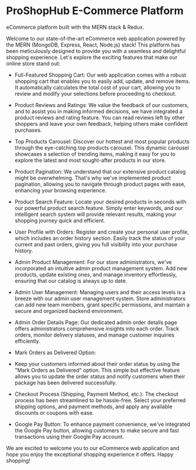 # ProShopHub E-Commerce Platform
eCommerce platform built with the MERN stack & Redux.

Welcome to our state-of-the-art eCommerce web application powered by the MERN (MongoDB, Express, React, Node.js) stack! This platform has been meticulously designed to provide you with a seamless and delightful shopping experience. Let's explore the exciting features that make our online store stand out:


- Full-Featured Shopping Cart:
  Our web application comes with a robust shopping cart that enables you to easily add, update, and remove items. It automatically calculates the total cost of your cart, allowing you to review and modify your selections before proceeding to checkout.

- Product Reviews and Ratings:
  We value the feedback of our customers, and to assist you in making informed decisions, we have integrated a product reviews and rating feature. You can read reviews left by other shoppers and leave your own feedback, helping others make confident purchases.

- Top Products Carousel:
  Discover our hottest and most popular products through the eye-catching top products carousel. This dynamic carousel showcases a selection of trending items, making it easy for you to explore the latest and most sought-after products in our store.

- Product Pagination:
  We understand that our extensive product catalog might be overwhelming. That's why we've implemented product pagination, allowing you to navigate through product pages with ease, enhancing your browsing experience.

- Product Search Feature:
  Locate your desired products in seconds with our powerful product search feature. Simply enter keywords, and our intelligent search system will provide relevant results, making your shopping journey quick and efficient.

- User Profile with Orders:
  Register and create your personal user profile, which includes an order history section. Easily track the status of your current and past orders, giving you full visibility into your purchase history.

- Admin Product Management:
  For our store administrators, we've incorporated an intuitive admin product management system. Add new products, update existing ones, and manage inventory effortlessly, ensuring that our catalog is always up to date.

- Admin User Management:
  Managing users and their access levels is a breeze with our admin user management system. Store administrators can add new team members, grant specific permissions, and maintain a secure and organized backend environment.

- Admin Order Details Page:
  Our dedicated admin order details page offers administrators comprehensive insights into each order. Track orders, monitor delivery statuses, and manage customer inquiries efficiently.

- Mark Orders as Delivered Option:
- Keep your customers informed about their order status by using the "Mark Orders as Delivered" option. This simple but effective feature allows you to update the order status and notify customers when their package has been delivered successfully.

- Checkout Process (Shipping, Payment Method, etc.):
  The checkout process has been streamlined to be hassle-free. Select your preferred shipping options, and payment methods, and apply any available discounts or coupons with ease.

- Google Pay Button:
  To enhance payment convenience, we've integrated the Google Pay button, allowing customers to make secure and fast transactions using their Google Pay account.

We are excited to welcome you to our eCommerce web application and hope you enjoy the exceptional shopping experience it offers. Happy shopping!
